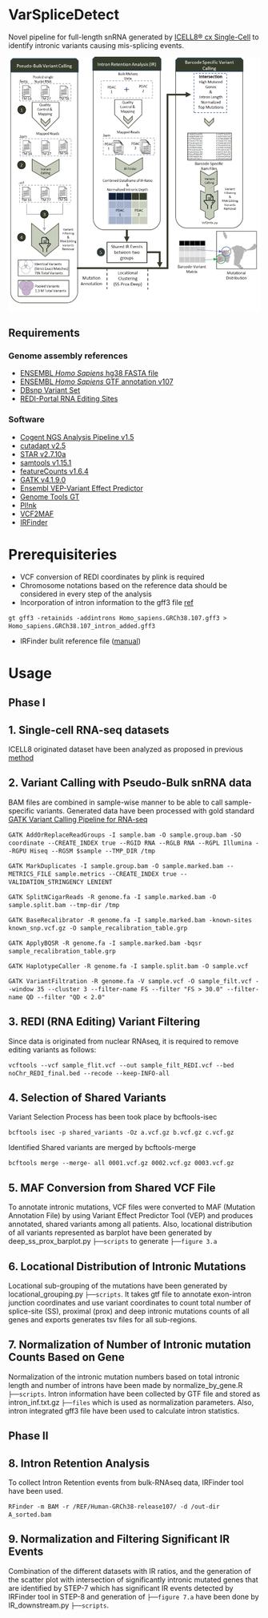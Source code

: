 # VarSpliceDetect
Novel pipeline for full-length snRNA generated by [ICELL8&reg; cx Single-Cell](https://www.takarabio.com/products/automation-systems/icell8-system-and-software/icell8-cx-single-cell-system) to identify intronic variants causing mis-splicing events.

![alt text](pipeline_updated.png)

## Requirements
### Genome assembly references
- [ENSEMBL _Homo Sapiens_ hg38 FASTA file](http://ftp.ensembl.org/pub/release-107/fasta/homo_sapiens/dna/Homo_sapiens.GRCh38.dna.primary_assembly.fa.gz)
- [ENSEMBL _Homo Sapiens_ GTF annotation v107](http://ftp.ensembl.org/pub/release-103/gtf/homo_sapiens/Homo_sapiens.GRCh38.107.gtf.gz)
- [DBsnp Variant Set](https://ftp.ncbi.nih.gov/snp/organisms/human_9606/VCF/)
- [REDI-Portal RNA Editing Sites](http://srv00.recas.ba.infn.it/webshare/ATLAS/donwload/TABLE1_hg38.txt.gz)
### Software
- [Cogent NGS Analysis Pipeline v1.5](https://www.takarabio.com/products/automation-systems/icell8-system-and-software/bioinformatics-tools/cogent-ngs-analysis-pipeline)
- [cutadapt v2.5](https://cutadapt.readthedocs.io/en/stable/)
- [STAR v2.7.10a](https://github.com/alexdobin/STAR)
- [samtools v1.15.1](https://www.htslib.org/)
- [featureCounts v1.6.4](https://cutadapt.readthedocs.io/en/stable/)
- [GATK v4.1.9.0](https://gatk.broadinstitute.org/hc/en-us)
- [Ensembl VEP-Variant Effect Predictor](https://github.com/Ensembl/ensembl-vep)
- [Genome Tools GT](http://genometools.org/tools/gt.html)
- [Pl!nk](https://zzz.bwh.harvard.edu/plink/)
- [VCF2MAF](https://github.com/mskcc/vcf2maf)
- [IRFinder](https://github.com/williamritchie/IRFinder/wiki)

# Prerequisiteries
- VCF conversion of REDI coordinates by plink is required
- Chromosome notations based on the reference data should be considered in every step of the analysis
- Incorporation of intron information to the gff3 file [ref](https://www.biostars.org/p/242745/)
```Shell
gt gff3 -retainids -addintrons Homo_sapiens.GRCh38.107.gff3 > Homo_sapiens.GRCh38.107_intron_added.gff3
```
- IRFinder bulit reference file ([manual](https://github.com/williamritchie/IRFinder/wiki/Build-Reference))

# Usage
## Phase I

## 1. Single-cell RNA-seq datasets
ICELL8 originated dataset have been analyzed as proposed in previous [method](https://github.com/UKHG-NIG/single-cell-cellenion-icell8#1-single-cell-rna-seq-datasets)

## 2. Variant Calling with Pseudo-Bulk snRNA data
BAM files are combined in sample-wise manner to be able to call sample-specific variants.
Generated data have been processed with gold standard [GATK Variant Calling Pipeline for RNA-seq](https://gatk.broadinstitute.org/hc/en-us/articles/360035531192-RNAseq-short-variant-discovery-SNPs-Indels-)

```Shell
GATK AddOrReplaceReadGroups -I sample.bam -O sample.group.bam -SO coordinate --CREATE_INDEX true --RGID RNA --RGLB RNA --RGPL Illumina --RGPU Hiseq --RGSM $sample --TMP_DIR /tmp
```
```Shell
GATK MarkDuplicates -I sample.group.bam -O sample.marked.bam --METRICS_FILE sample.metrics --CREATE_INDEX true --VALIDATION_STRINGENCY LENIENT
```
```Shell
GATK SplitNCigarReads -R genome.fa -I sample.marked.bam -O sample.split.bam --tmp-dir /tmp
```
```Shell
GATK BaseRecalibrator -R genome.fa -I sample.marked.bam -known-sites known_snp.vcf.gz -O sample_recalibration_table.grp
```
```Shell
GATK ApplyBQSR -R genome.fa -I sample.marked.bam -bqsr sample_recalibration_table.grp 
```
```Shell
GATK HaplotypeCaller -R genome.fa -I sample.split.bam -O sample.vcf
```
```Shell
GATK VariantFiltration -R genome.fa -V sample.vcf -O sample_filt.vcf --window 35 --cluster 3 --filter-name FS --filter "FS > 30.0" --filter-name QD --filter "QD < 2.0"
```

## 3. REDI (RNA Editing) Variant Filtering
Since data is originated from nuclear RNAseq, it is required to remove editing variants as follows:

```Shell
vcftools --vcf sample_flit.vcf --out sample_filt_REDI.vcf --bed noChr_REDI_final.bed --recode --keep-INFO-all
```
## 4. Selection of Shared Variants
Variant Selection Process has been took place by bcftools-isec
```Shell
bcftools isec -p shared_variants -Oz a.vcf.gz b.vcf.gz c.vcf.gz
```
Identified Shared variants are merged by bcftools-merge
```Shell
bcftools merge --merge- all 0001.vcf.gz 0002.vcf.gz 0003.vcf.gz
```
## 5. MAF Conversion from Shared VCF File
To annotate intronic mutations, VCF files were converted to MAF (Mutation Annotation File) by using Variant Effect Predictor Tool (VEP) and produces annotated, shared variants among all patients. Also, locational distribution of all variants represented as barplot have been generated by deep_ss_prox_barplot.py ```├──scripts``` to generate ```├──figure 3.a``` 

## 6. Locational Distribution of Intronic Mutations
Locational sub-grouping of the mutations have been generated by locational_grouping.py ```├──scripts```. It takes gtf file to annotate exon-intron junction coordinates and use variant coordinates to count total number of splice-site (SS), proximal (prox) and deep intronic mutations counts of all genes and exports generates tsv files for all sub-regions.

## 7. Normalization of Number of Intronic mutation Counts Based on Gene
Normalization of the intronic mutation numbers based on total intronic length and number of introns have been made by normalize_by_gene.R ```├──scripts```. Intron information have been collected by GTF file and stored as intron_inf.txt.gz ```├──files``` which is used as normalization parameters. Also, intron integrated gff3 file have been used to calculate intron statistics.

## Phase II
## 8. Intron Retention Analysis
To collect Intron Retention events from bulk-RNAseq data, IRFinder tool have been used.
```Shell
RFinder -m BAM -r /REF/Human-GRCh38-release107/ -d /out-dir A_sorted.bam
```
## 9. Normalization and Filtering Significant IR Events
Combination of the different datasets with IR ratios, and the generation of the scatter plot with intersection of significantly intronic mutated genes that are identified by STEP-7 which has significant IR events detected by IRFinder tool in STEP-8 and generation of ```├──figure 7.a``` have been done by IR_downstream.py ```├──scripts```.
